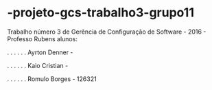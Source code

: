 # -projeto-gcs-trabalho3-grupo11
Trabalho número 3 de Gerência de Configuração de Software - 2016 - Professo Rubens
alunos:

. . . . . . Ayrton Denner -

. . . . . . Kaio Cristian - 

. . . . . . Romulo Borges - 126321
